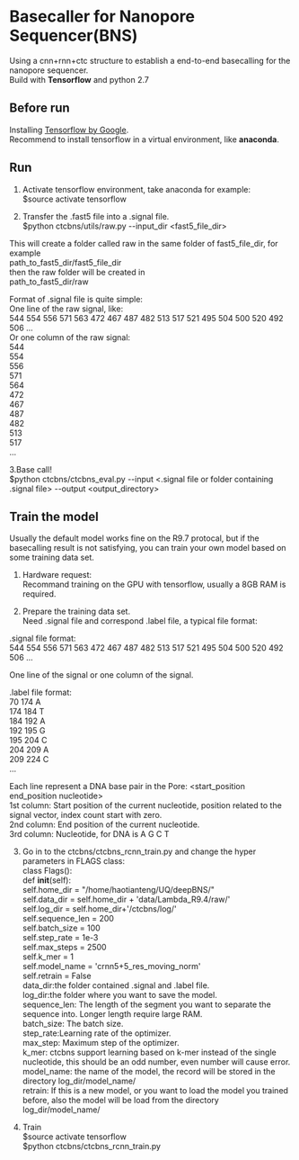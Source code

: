 # Basecaller for Nanopore Sequencer(BNS)
Using a cnn+rnn+ctc structure to establish a end-to-end basecalling for the nanopore sequencer.  
Build with **Tensorflow** and python 2.7  

## Before run  
Installing [Tensorflow by Google](https://www.tensorflow.org/).  
Recommend to install tensorflow in a virtual environment, like **anaconda**.  

## Run  
1. Activate tensorflow environment, take anaconda for example:  
$source activate tensorflow  
     
2. Transfer the .fast5 file into a .signal file.  
$python ctcbns/utils/raw.py --input_dir <fast5_file_dir>  

This will create a folder called raw in the same folder of fast5_file_dir, for example  
path_to_fast5_dir/fast5_file_dir  
then the raw folder will be created in   
path_to_fast5_dir/raw  
  
Format of .signal file is quite simple:  
One line of the raw signal, like:  
544 554 556 571 563 472 467 487 482 513 517 521 495 504 500 520 492 506 ...  
Or one column of the raw signal:  
544  
554  
556  
571  
564  
472  
467  
487  
482  
513  
517  
...  

3.Base call!  
$python ctcbns/ctcbns_eval.py --input <.signal file or folder containing .signal file> --output <output_directory>  

## Train the model  
Usually the default model works fine on the R9.7 protocal, but if the basecalling result is not satisfying, you can train your own model based on some training data set.  

1. Hardware request:  
Recommand training on the GPU with tensorflow, usually a 8GB RAM is required.  

2. Prepare the training data set.  
Need .signal file and correspond .label file, a typical file format:  
  
.signal file format:  
544 554 556 571 563 472 467 487 482 513 517 521 495 504 500 520 492 506 ...  

One line of the signal or one column of the signal.  

.label file format:  
70 174 A  
174 184 T  
184 192 A  
192 195 G  
195 204 C  
204 209 A  
209 224 C  
...  

Each line represent a DNA base pair in the Pore: <start_position  end_position  nucleotide>  
1st column: Start position of the current nucleotide, position related to the signal vector, index count start with zero.  
2nd column: End position of the current nucleotide.  
3rd column: Nucleotide, for DNA is A G C T  

3. Go in to the ctcbns/ctcbns_rcnn_train.py and change the hyper parameters in FLAGS class:  
class Flags():  
    def __init__(self):  
        self.home_dir = "/home/haotianteng/UQ/deepBNS/"  
        self.data_dir = self.home_dir + 'data/Lambda_R9.4/raw/'  
        self.log_dir = self.home_dir+'/ctcbns/log/'  
        self.sequence_len = 200  
        self.batch_size = 100  
        self.step_rate = 1e-3   
        self.max_steps = 2500  
        self.k_mer = 1  
        self.model_name = 'crnn5+5_res_moving_norm'  
        self.retrain = False  
data_dir:the folder contained .signal and .label file.  
log_dir:the folder where you want to save the model.  
sequence_len: The length of the segment you want to separate the sequence into. Longer length require large RAM.  
batch_size: The batch size.  
step_rate:Learning rate of the optimizer.  
max_step: Maximum step of the optimizer.  
k_mer: ctcbns support learning based on k-mer instead of the single nucleotide, this should be an odd number, even number will cause error.  
model_name: the name of the model, the record will be stored in the directory log_dir/model_name/  
retrain: If this is a new model, or you want to load the model you trained before, also the model will be load from the directory log_dir/model_name/  

4. Train  
$source activate tensorflow   
$python ctcbns/ctcbns_rcnn_train.py  


